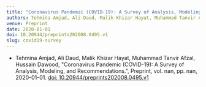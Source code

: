 ```yaml
---
title: "Coronavirus Pandemic (COVID-19): A Survey of Analysis, Modeling, and Recommendations"
authors: Tehmina Amjad, Ali Daud, Malik Khizar Hayat, Muhammad Tanvir Afzal, Hussain Dawood
venue: Preprint
date: 2020-01-01
doi: 10.20944/preprints202008.0495.v1
slug: covid19-survey
---
```


- Tehmina Amjad, Ali Daud, Malik Khizar Hayat, Muhammad Tanvir Afzal, Hussain Dawood, "Coronavirus Pandemic (COVID-19): A Survey of Analysis, Modeling, and Recommendations.", Preprint, vol. nan, pp. nan, 2020-01-01. [doi: 10.20944/preprints202008.0495.v1](10.20944/preprints202008.0495.v1)
